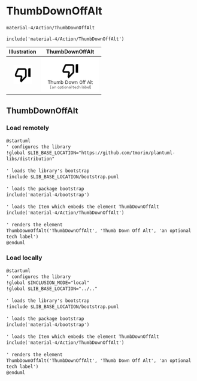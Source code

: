 # ThumbDownOffAlt


```text
material-4/Action/ThumbDownOffAlt
```

```text
include('material-4/Action/ThumbDownOffAlt')
```



| Illustration | ThumbDownOffAlt |
| :---: | :---: |
| ![illustration for Illustration](../../material-4/Action/ThumbDownOffAlt.png) | ![illustration for ThumbDownOffAlt](../../material-4/Action/ThumbDownOffAlt.Local.png) |




## ThumbDownOffAlt

### Load remotely
```plantuml
@startuml
' configures the library
!global $LIB_BASE_LOCATION="https://github.com/tmorin/plantuml-libs/distribution"

' loads the library's bootstrap
!include $LIB_BASE_LOCATION/bootstrap.puml

' loads the package bootstrap
include('material-4/bootstrap')

' loads the Item which embeds the element ThumbDownOffAlt
include('material-4/Action/ThumbDownOffAlt')

' renders the element
ThumbDownOffAlt('ThumbDownOffAlt', 'Thumb Down Off Alt', 'an optional tech label')
@enduml
```

### Load locally
```plantuml
@startuml
' configures the library
!global $INCLUSION_MODE="local"
!global $LIB_BASE_LOCATION="../.."

' loads the library's bootstrap
!include $LIB_BASE_LOCATION/bootstrap.puml

' loads the package bootstrap
include('material-4/bootstrap')

' loads the Item which embeds the element ThumbDownOffAlt
include('material-4/Action/ThumbDownOffAlt')

' renders the element
ThumbDownOffAlt('ThumbDownOffAlt', 'Thumb Down Off Alt', 'an optional tech label')
@enduml
```

